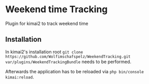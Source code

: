 # Weekend time Tracking
Plugin for kimai2 to track weekend time

## Installation
In kimai2's installation root `git clone https://github.com/Wolfimschafspelz/WeekendTracking.git var/plugins/WeekendTrackingBundle` needs to be performed.

Afterwards the application has to be reloaded via `php bin/console kimai:reload`.
